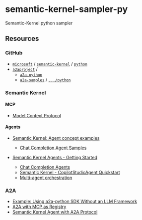 # semantic-kernel-sampler-py

Semantic-Kernel python sampler

## Resources

### GitHub

- [`microsoft`](https://github.com/microsoft) / [`semantic-kernel`](https://github.com/microsoft/semantic-kernel) / [`python`](https://github.com/microsoft/semantic-kernel/tree/main/python)
- [`a2aproject`](https://github.com/a2aproject) /
  - [`a2a-python`](https://github.com/a2aproject/a2a-python)
  - [`a2a-samples`](https://github.com/a2aproject/a2a-samples) / [`.../python`](https://github.com/a2aproject/a2a-samples/tree/main/samples/python)

### Semantic Kernel

#### MCP

- [Model Context Protocol](https://github.com/microsoft/semantic-kernel/blob/python-1.35.2/python/samples/concepts/mcp/README.md)

#### Agents

- [Semantic Kernel: Agent concept examples](https://github.com/microsoft/semantic-kernel/tree/python-1.35.3/python/samples/concepts/agents)
  - [Chat Completion Agent Samples](https://github.com/microsoft/semantic-kernel/tree/python-1.35.3/python/samples/concepts/agents/chat_completion_agent)

- [Semantic Kernel Agents - Getting Started](https://github.com/microsoft/semantic-kernel/blob/python-1.35.2/python/samples/getting_started_with_agents/README.md)
  - [Chat Completion Agents](https://github.com/microsoft/semantic-kernel/tree/python-1.35.2/python/samples/getting_started_with_agents/chat_completion)
  - [Semantic Kernel - CopilotStudioAgent Quickstart](https://github.com/microsoft/semantic-kernel/blob/python-1.35.2/python/samples/getting_started_with_agents/copilot_studio/README.md)
  - [Multi-agent orchestration](https://github.com/microsoft/semantic-kernel/blob/python-1.35.2/python/samples/getting_started_with_agents/multi_agent_orchestration/README.md)

### A2A

- [Example: Using a2a-python SDK Without an LLM Framework](https://github.com/a2aproject/a2a-samples/tree/main/samples/python/agents/a2a-mcp-without-framework)
- [A2A with MCP as Registry](https://github.com/a2aproject/a2a-samples/tree/main/samples/python/agents/a2a_mcp)
- [Semantic Kernel Agent with A2A Protocol](https://github.com/a2aproject/a2a-samples/tree/main/samples/python/agents/semantickernel)
